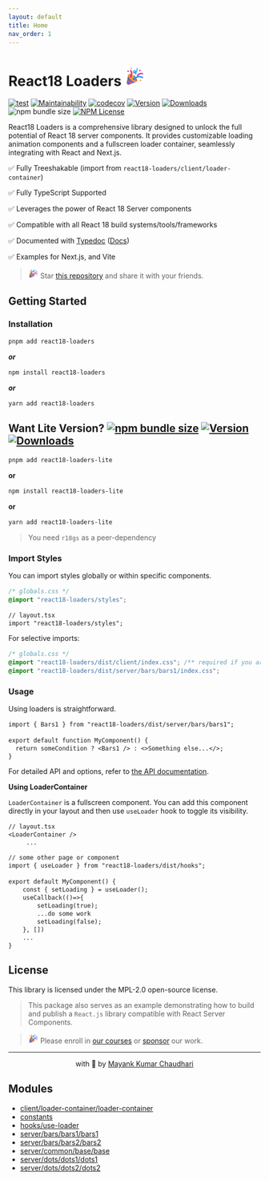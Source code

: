 ```yaml
---
layout: default
title: Home
nav_order: 1
---
```


# React18 Loaders <img src="https://raw.githubusercontent.com/mayank1513/mayank1513/main/popper.png" style="height: 40px"/>

[![test](https://github.com/react18-tools/turborepo-template/actions/workflows/test.yml/badge.svg)](https://github.com/react18-tools/turborepo-template/actions/workflows/test.yml)
[![Maintainability](https://qlty.sh/gh/react18-tools/projects/turborepo-template/maintainability.svg)](https://qlty.sh/gh/react18-tools/projects/turborepo-template)
[![codecov](https://codecov.io/gh/react18-tools/turborepo-template/graph/badge.svg)](https://codecov.io/gh/react18-tools/turborepo-template)
[![Version](https://img.shields.io/npm/v/react18-loaders.svg?colorB=green)](https://www.npmjs.com/package/react18-loaders)
[![Downloads](https://img.jsdelivr.com/img.shields.io/npm/d18m/react18-loaders.svg)](https://www.npmjs.com/package/react18-loaders)
![npm bundle size](https://img.shields.io/bundlephobia/minzip/react18-loaders)
[![NPM License](https://img.shields.io/npm/l/react18-loaders)](../LICENSE)

React18 Loaders is a comprehensive library designed to unlock the full potential of React 18 server components. It provides customizable loading animation components and a fullscreen loader container, seamlessly integrating with React and Next.js.

✅ Fully Treeshakable (import from `react18-loaders/client/loader-container`)

✅ Fully TypeScript Supported

✅ Leverages the power of React 18 Server components

✅ Compatible with all React 18 build systems/tools/frameworks

✅ Documented with [Typedoc](https://react18-tools.github.io/turborepo-template) ([Docs](https://react18-tools.github.io/turborepo-template))

✅ Examples for Next.js, and Vite

> <img src="https://raw.githubusercontent.com/mayank1513/mayank1513/main/popper.png" style="height: 20px"/> Star [this repository](https://github.com/react18-tools/turborepo-template) and share it with your friends.

## Getting Started

### Installation

```bash
pnpm add react18-loaders
```

**_or_**

```bash
npm install react18-loaders
```

**_or_**

```bash
yarn add react18-loaders
```

## Want Lite Version? [![npm bundle size](https://img.shields.io/bundlephobia/minzip/react18-loaders-lite)](https://www.npmjs.com/package/react18-loaders-lite) [![Version](https://img.shields.io/npm/v/react18-loaders-lite.svg?colorB=green)](https://www.npmjs.com/package/react18-loaders-lite) [![Downloads](https://img.jsdelivr.com/img.shields.io/npm/d18m/react18-loaders-lite.svg)](https://www.npmjs.com/package/react18-loaders-lite)

```bash
pnpm add react18-loaders-lite
```

**or**

```bash
npm install react18-loaders-lite
```

**or**

```bash
yarn add react18-loaders-lite
```

> You need `r18gs` as a peer-dependency

### Import Styles

You can import styles globally or within specific components.

```css
/* globals.css */
@import "react18-loaders/styles";
```

```tsx
// layout.tsx
import "react18-loaders/styles";
```

For selective imports:

```css
/* globals.css */
@import "react18-loaders/dist/client/index.css"; /** required if you are using LoaderContainer */
@import "react18-loaders/dist/server/bars/bars1/index.css";
```

### Usage

Using loaders is straightforward.

```tsx
import { Bars1 } from "react18-loaders/dist/server/bars/bars1";

export default function MyComponent() {
  return someCondition ? <Bars1 /> : <>Something else...</>;
}
```

For detailed API and options, refer to [the API documentation](https://react18-tools.github.io/turborepo-template).

**Using LoaderContainer**

`LoaderContainer` is a fullscreen component. You can add this component directly in your layout and then use `useLoader` hook to toggle its visibility.

```tsx
// layout.tsx
<LoaderContainer />
	 ...
```

```tsx
// some other page or component
import { useLoader } from "react18-loaders/dist/hooks";

export default MyComponent() {
	const { setLoading } = useLoader();
	useCallback(()=>{
		setLoading(true);
		...do some work
		setLoading(false);
	}, [])
	...
}
```

## License

This library is licensed under the MPL-2.0 open-source license.

> This package also serves as an example demonstrating how to build and publish a `React.js` library compatible with React Server Components.

> <img src="https://raw.githubusercontent.com/mayank1513/mayank1513/main/popper.png" style="height: 20px"/> Please enroll in [our courses](https://mayank-chaudhari.vercel.app/courses) or [sponsor](https://github.com/sponsors/mayank1513) our work.

<hr />

<p align="center" style="text-align:center">with 💖 by <a href="https://mayank-chaudhari.vercel.app" target="_blank">Mayank Kumar Chaudhari</a></p>

## Modules

- [client/loader-container/loader-container](client/loader-container/loader-container.md)
- [constants](constants.md)
- [hooks/use-loader](hooks/use-loader.md)
- [server/bars/bars1/bars1](server/bars/bars1/bars1.md)
- [server/bars/bars2/bars2](server/bars/bars2/bars2.md)
- [server/common/base/base](server/common/base/base.md)
- [server/dots/dots1/dots1](server/dots/dots1/dots1.md)
- [server/dots/dots2/dots2](server/dots/dots2/dots2.md)
